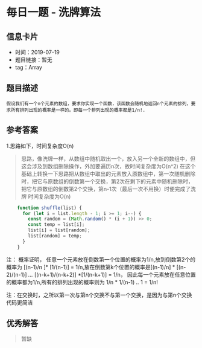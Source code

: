 # 毎日一题 -  洗牌算法

## 信息卡片

* 时间：2019-07-19
* 题目链接：暂无
* tag：Array  

## 题目描述

```
假设我们有一个n个元素的数组，要求你实现一个函数，该函数会随机地返回n个元素的排列，要求所有排列出现的概率是一样的。即每一个排列出现的概率都是1/n!.
```
## 参考答案
1.思路如下，时间复杂度O(n)

>思路，像洗牌一样，从数组中随机取出一个，放入另一个全新的数组中，但这会涉及到数组删除操作，外加要遍历n次，故时间复杂度为O(n^2)
在这个基础上转换一下思路把从数组中取出的元素放入原数组中，第一次随机删除时，把它与原数组的倒数第一个交换，第2次在剩下的元素中随机删除时，把它与原数组的倒数第2个交换，第n-1次（最后一次不用换）时便完成了洗牌 时间复杂度为O(n)

```js
	function shuffle(list) {
	  for (let i = list.length - 1; i >= 1; i--) {
	    const random = (Math.random() * (i + 1)) >> 0;
	    const temp = list[i];
	    list[i] = list[random];
	    list[random] = temp;
	  }
	}
```
注： 概率证明， 任意一个元素放在倒数第一个位置的概率为1/n,放到倒数第2个的概率为  [(n-1)/n ]* [1/(n-1)] = 1/n,放在倒数第k个位置的概率是[(n-1)/n] * [(n-2)/(n-1)] *...* [(n-k+1)/(n-k+2)] *[1/(n-k+1)] = 1/n， 因此每一个元素放在任意位置的概率都为1/n,所有的排列出现的概率则为 1/n * 1/(n-1) *..* 1 = 1/n!

注：在交换时，之所以第一次与第n个交换不与第一个交换，是因为与第n个交换代码更简洁

## 优秀解答

>暂缺